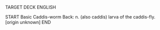 TARGET DECK
ENGLISH

START
Basic
Caddis-worm
Back: n. (also caddis) larva of the caddis-fly. [origin unknown]
END
